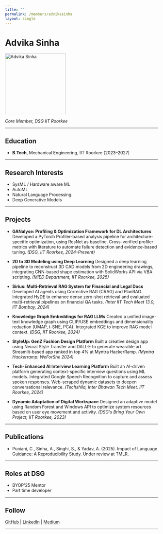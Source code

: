 ```yaml
---
title: ""
permalink: /members/advikasinha
layout: single
---
```


# Advika Sinha

<img src="{{ site.baseurl }}/assets/images/members/y24/advika.jpeg" width="200" height="200" alt="Advika Sinha">

_Core Member, DSG IIT Roorkee_

---

## Education

- **B.Tech**, Mechanical Engineering, IIT Roorkee (2023–2027)

---

## Research Interests

- SysML / Hardware aware ML
- AutoML
- Natural Language Processing
- Deep Generative Models

---

## Projects

- **GANalyse: Profiling & Optimization Framework for DL Architectures**
  Developed a PyTorch Profiler-based analysis pipeline for architecture-specific optimization, using ResNet as baseline. Cross-verified profiler metrics with literature to automate failure detection and evidence-based tuning. _(DSG, IIT Roorkee, 2024–Present)_

- **2D to 3D Modeling using Deep Learning**
  Designed a deep learning pipeline to reconstruct 3D CAD models from 2D engineering drawings, integrating CNN-based shape estimation with SolidWorks API via VBA scripting. _(MIED Department, IIT Roorkee, 2025)_

- **Sirius: Multi-Retrieval RAG System for Financial and Legal Docs**
  Developed AI agents using Corrective RAG (CRAG) and PlanRAG. Integrated HyDE to enhance dense zero-shot retrieval and evaluated multi-retrieval pipelines on financial QA tasks. _(Inter IIT Tech Meet 13.0, IIT Bombay, 2024)_

- **Knowledge Graph Embeddings for RAG LLMs**
  Created a unified image-text knowledge graph using CLIP/USE embeddings and dimensionality reduction (UMAP, t-SNE, PCA). Integrated KGE to improve RAG model context. _(DSG, IIT Roorkee, 2024)_

- **StyleUp: GenZ Fashion Design Platform**
  Built a creative design app using Neural Style Transfer and DALL·E to generate wearable art. Streamlit-based app ranked in top 4% at Myntra HackerRamp. _(Myntra Hackerramp: WeForShe 2024)_

- **Tech-Enhanced AI Interview Learning Platform**
  Built an AI-driven platform generating context-specific interview questions using ML models. Integrated Google Speech Recognition to capture and assess spoken responses. Web-scraped dynamic datasets to deepen conversational relevance. _(Techshila, Inter Bhawan Tech Meet, IIT Roorkee, 2024)_

- **Dynamic Adaptation of Digital Workspace**
  Designed an adaptive model using Random Forest and Windows API to optimize system resources based on user eye movement and activity. _(DSG's Bring Your Own Project, IIT Roorkee, 2023)_

---

## Publications

- Puniani, C., Sinha, A., Singhi, S., & Yadav, A. (2025). Impact of Language Guidance: A Reproducibility Study. Under review at TMLR.

---

## Roles at DSG

- BYOP'25 Mentor
- Part time developer

---

## Follow

[GitHub](https://github.com/advikasinha) | [LinkedIn](https://www.linkedin.com/in/advika-sinha/) | [Medium](https://medium.com/@advika9shilpi)

---
